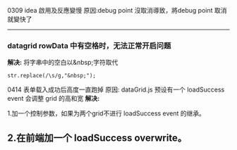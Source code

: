 0309 idea 啟用及反應變慢
原因:debug point 沒取消導致，將debug point 取消就變快了 

-----
### datagrid rowData 中有空格时，无法正常开启问题

__解决:__ 将字串中的空白以\&nbsp;字符取代

 `str.replace(/\s/g,"&nbsp;");`
 
0414 表单载入成功后高度一直跑掉
原因: dataGrid.js 预设有一个 loadSuccess event 会调整 grid 的高和宽
__解决:__ 

1.加一个控制参数，如果为两个grid不进行 loadSuccess event 的继承。

2.在前端加一个 loadSuccess overwrite。
-----

